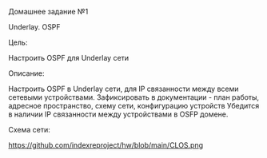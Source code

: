 Домашнее задание №1

Underlay. OSPF

Цель:

Настроить OSPF для Underlay сети

Описание:

Настроить OSPF в Underlay сети, для IP связанности между всеми сетевыми устройствами.
Зафиксировать в документации - план работы, адресное пространство, схему сети, конфигурацию устройств
Убедится в наличии IP связанности между устройствами в OSFP домене.


Схема сети:

https://github.com/indexreproject/hw/blob/main/CLOS.png
